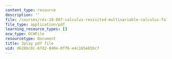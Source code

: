 ```yaml
---
content_type: resource
description: ''
file: /courses/res-18-007-calculus-revisited-multivariable-calculus-fall-2011/d628bc8c6fd2840e0ff6e4c165e65bc7_sZh-zowKEQQ.pdf
file_type: application/pdf
learning_resource_types: []
ocw_type: OCWFile
resourcetype: Document
title: 3play pdf file
uid: d628bc8c-6fd2-840e-0ff6-e4c165e65bc7
---
```

